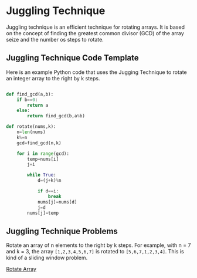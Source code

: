 # Juggling Technique

Juggling technique is an efficient technique for rotating arrays. It is based on the concept of finding the greatest common divisor (GCD) of the array seize and the number os steps to rotate.


## Juggling Technique Code Template

Here is an example Python code that uses the Jugging Technique to rotate an integer array to the right by k steps.

```python

def find_gcd(a,b):
    if b==0:
        return a
    else:
        return find_gcd(b,a%b)

def rotate(nums,k):
    n=len(nums)
    k%=n
    gcd=find_gcd(n,k)

    for i in range(gcd):
        temp=nums[i]
        j=i

        while True:
            d=(j+k)%n

            if d==i:
                break
            nums[j]=nums[d]
            j=d
        nums[j]=temp
```


## Juggling Technique Problems

Rotate an array of n elements to the right by k steps. For example, with n = 7 and k = 3, the array `[1,2,3,4,5,6,7]` is rotated to `[5,6,7,1,2,3,4]`. This is kind of a sliding window problem.

[Rotate Array](https://leetcode.com/problems/rotate-array/)